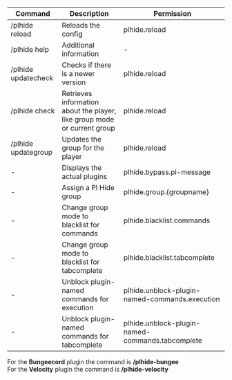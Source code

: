 
| Command  | Description | Permission |
| ------------- | ------------- | ------------- |
| /plhide reload | Reloads the config | plhide.reload |
| /plhide help| Additional information | - |
| /plhide updatecheck| Checks if there is a newer version | plhide.reload |
| /plhide check <playerName> | Retrieves information about the player, like group mode or current group | plhide.reload |
| /plhide updategroup <playerName> | Updates the group for the player | plhide.reload |
| - | Displays the actual plugins | plhide.bypass.pl-message |
| - | Assign a Pl Hide group | plhide.group.{groupname} |
| - | Change group mode to blacklist for commands | plhide.blacklist.commands |
| - | Change group mode to blacklist for tabcomplete| plhide.blacklist.tabcomplete |
| - | Unblock plugin-named commands for execution | plhide.unblock-plugin-named-commands.execution |
| - | Unblock plugin-named commands for tabcomplete| plhide.unblock-plugin-named-commands.tabcomplete |

For the **Bungeecord** plugin the command is **/plhide-bungee** <br>
For the **Velocity** plugin the command is **/plhide-velocity**